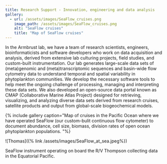 ```yaml
---
title: Research Support - Innovation, engineering and data analysis
gallery:
  - url: /assets/images/SeaFlow_cruises.png
    image_path: /assets/images/SeaFlow_cruises.png
    alt: "SeaFlow cruises"
    title: "Map of SeaFlow cruises"
---
```

In the Armbrust lab, we have a team of research scientists, engineers, bioinformaticists and software developers who work on data acquisition and analysis, derived from extensive lab culturing projects, field studies, and custom-built instrumentation. Our lab generates large-scale data sets of (meta)genomic and (meta)transcriptomic sequences and basin-wide flow cytometry data to understand temporal and spatial variability in phytoplankton communities.  We develop the necessary software tools to help meet the ongoing challenge of processing, managing and interpreting these data sets.  We also developed an open-source data portal known as CMAP (Collaborative Marine Atlas Project) designed for retrieving, visualizing, and analyzing diverse data sets derived from research cruises, satellite products and output from global-scale biogeochemical models.

{% include gallery caption="Map of cruises in the Pacific Ocean where we have operated SeaFlow (our custom-bulit continuous flow cytometer) to document abundance, cell size, biomass, division rates of open ocean phytoplankton populations. "%}

![Thomas]({% link /assets/images/SeaFlow_at_sea.jpeg%})
<figcaption>SeaFlow instrument operating on board the R/V Thompson collecting data in the Equatorial Pacific.</figcaption>


